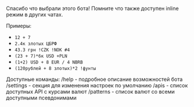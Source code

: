 Спасибо что выбрали этого бота!
Помните что также доступен inline режим в других чатах.

Примеры:
- `12 + 7`
- `2.4к злотых ЦБРФ`
- `43.3 грн !CZK !NOK #4`
- `(23 + 7)*6к USD +PLN`
- `(1+2) USD + 8 EUR / 4 NBRB`
- `(120рублей + 8 злотых)*2 !фунты`

Доступные команды: 
/help - подробное описание возможностей бота
/settings - секция для изменения настроек по умолчанию 
/apis - список доступных API c курсами валют 
/patterns - список валют со всеми доступными псевдонимами
